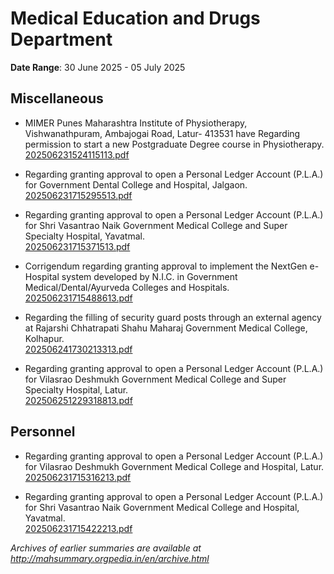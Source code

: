 # Medical Education and Drugs Department

**Date Range**: 30 June 2025 - 05 July 2025


## Miscellaneous
- MIMER Punes Maharashtra Institute of Physiotherapy, Vishwanathpuram, Ambajogai Road, Latur- 413531 have Regarding permission to start a new Postgraduate Degree course in Physiotherapy.\
  [202506231524115113.pdf](https://gr.maharashtra.gov.in/Site/Upload/Government%20Resolutions/English/202506231524115113.pdf)

- Regarding granting approval to open a Personal Ledger Account (P.L.A.) for Government Dental College and Hospital, Jalgaon.\
  [202506231715295513.pdf](https://gr.maharashtra.gov.in/Site/Upload/Government%20Resolutions/English/202506231715295513.pdf)

- Regarding granting approval to open a Personal Ledger Account (P.L.A.) for Shri Vasantrao Naik Government Medical College and Super Specialty Hospital, Yavatmal.\
  [202506231715371513.pdf](https://gr.maharashtra.gov.in/Site/Upload/Government%20Resolutions/English/202506231715371513.pdf)

- Corrigendum regarding granting approval to implement the NextGen e-Hospital system developed by N.I.C. in Government Medical/Dental/Ayurveda Colleges and Hospitals.\
  [202506231715488613.pdf](https://gr.maharashtra.gov.in/Site/Upload/Government%20Resolutions/English/202506231715488613.pdf)

- Regarding the filling of security guard posts through an external agency at Rajarshi Chhatrapati Shahu Maharaj Government Medical College, Kolhapur.\
  [202506241730213313.pdf](https://gr.maharashtra.gov.in/Site/Upload/Government%20Resolutions/English/202506241730213313.pdf)

- Regarding granting approval to open a Personal Ledger Account (P.L.A.) for Vilasrao Deshmukh Government Medical College and Super Specialty Hospital, Latur.\
  [202506251229318813.pdf](https://gr.maharashtra.gov.in/Site/Upload/Government%20Resolutions/English/202506251229318813.pdf)

## Personnel
- Regarding granting approval to open a Personal Ledger Account (P.L.A.) for Vilasrao Deshmukh Government Medical College and Hospital, Latur.\
  [202506231715316213.pdf](https://gr.maharashtra.gov.in/Site/Upload/Government%20Resolutions/English/202506231715316213.pdf)

- Regarding granting approval to open a Personal Ledger Account (P.L.A.) for Shri Vasantrao Naik Government Medical College and Hospital, Yavatmal.\
  [202506231715422213.pdf](https://gr.maharashtra.gov.in/Site/Upload/Government%20Resolutions/English/202506231715422213.pdf)


*Archives of earlier summaries are available at http://mahsummary.orgpedia.in/en/archive.html*